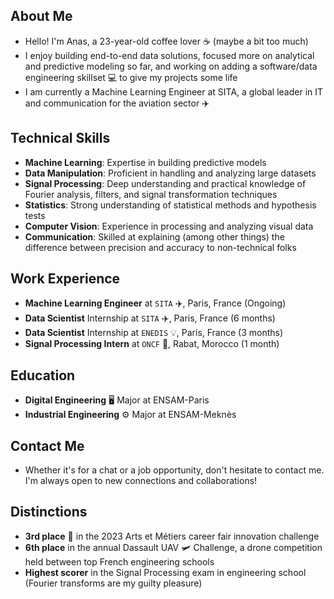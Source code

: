 ## About Me
* Hello! I'm Anas, a 23-year-old coffee lover ☕ (maybe a bit too much)
* I enjoy building end-to-end data solutions, focused more on analytical and predictive modeling so far, and working on adding a software/data engineering skillset 💻 to give my projects some life
* I am currently a Machine Learning Engineer at SITA, a global leader in IT and communication for the aviation sector ✈️

## Technical Skills
* **Machine Learning**: Expertise in building predictive models
* **Data Manipulation**: Proficient in handling and analyzing large datasets
* **Signal Processing**: Deep understanding and practical knowledge of Fourier analysis, filters, and signal transformation techniques
* **Statistics**: Strong understanding of statistical methods and hypothesis tests
* **Computer Vision**: Experience in processing and analyzing visual data
* **Communication**: Skilled at explaining (among other things) the difference between precision and accuracy to non-technical folks

## Work Experience
- **Machine Learning Engineer** at `SITA` ✈️, Paris, France (Ongoing)
- **Data Scientist** Internship at `SITA` ✈️, Paris, France (6 months)
- **Data Scientist** Internship at `ENEDIS` 💡, Paris, France (3 months)
- **Signal Processing Intern** at `ONCF` 🚂, Rabat, Morocco (1 month)
  
## Education
* **Digital Engineering** 🖥️ Major at ENSAM-Paris
* **Industrial Engineering** ⚙️ Major at ENSAM-Meknès
  
## Contact Me
* Whether it's for a chat or a job opportunity, don't hesitate to contact me. I'm always open to new connections and collaborations!

## Distinctions
* **3rd place** 🥉 in the 2023 Arts et Métiers career fair innovation challenge
* **6th place** in the annual Dassault UAV 🛩️ Challenge, a drone competition held between top French engineering schools
* **Highest scorer** in the Signal Processing exam in engineering school (Fourier transforms are my guilty pleasure)
